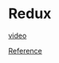 # Redux

[video](https://www.youtube.com/watch?v=poQXNp9ItL4&t=0s)

[Reference](https://github.com/ramico/MDs/tree/main/Node.js/redux)
